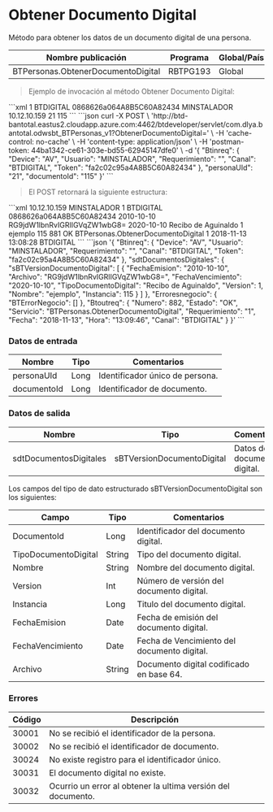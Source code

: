 # Obtener Documento Digital 

Método para obtener los datos de un documento digital de una persona. 

Nombre publicación | Programa | Global/País 
--------- | ----------- | ----------- 
BTPersonas.ObtenerDocumentoDigital | RBTPG193 | Global 

> Ejemplo de invocación al método Obtener Documento Digital: 

<code-group> 
<code-block title="XML" active> 
```xml 
<soapenv:Envelope xmlns:soapenv="http://schemas.xmlsoap.org/soap/envelope/" xmlns:bts="http://uy.com.dlya.bantotal/BTSOA/"> 
   <soapenv:Header/> 
   <soapenv:Body> 
      <bts:BTPersonas.ObtenerDocumentoDigital> 
         <bts:Btinreq> 
            <bts:Requerimiento>1</bts:Requerimiento> 
            <bts:Canal>BTDIGITAL</bts:Canal> 
            <bts:Token>0868626a064A8B5C60A82434</bts:Token> 
            <bts:Usuario>MINSTALADOR</bts:Usuario> 
            <bts:Device>10.12.10.159</bts:Device> 
         </bts:Btinreq> 
         <bts:personaUId>21</bts:personaUId> 
         <bts:documentoId>115</bts:documentoId> 
      </bts:BTPersonas.ObtenerDocumentoDigital> 
   </soapenv:Body> 
</soapenv:Envelope> 
``` 
</code-block> 

<code-block title="JSON"> 
```json 
curl -X POST \ 
  'http://btd-bantotal.eastus2.cloudapp.azure.com:4462/btdeveloper/servlet/com.dlya.bantotal.odwsbt_BTPersonas_v1?ObtenerDocumentoDigital=' \ 
  -H 'cache-control: no-cache' \ 
  -H 'content-type: application/json' \ 
  -H 'postman-token: 44ba1342-ce61-303e-bd55-62945147dfe0' \ 
  -d '{ 
	"Btinreq": { 
		"Device": "AV", 
		"Usuario": "MINSTALADOR", 
		"Requerimiento": "", 
		"Canal": "BTDIGITAL", 
		"Token": "fa2c02c95a4A8B5C60A82434" 
	}, 
	"personaUId": "21", 
	"documentoId": "115" 
}' 
``` 
</code-block> 
</code-group> 

> El POST retornará la siguiente estructura: 

<code-group> 
<code-block title="XML" active> 
```xml 
<SOAP-ENV:Envelope xmlns:SOAP-ENV="http://schemas.xmlsoap.org/soap/envelope/" xmlns:xsd="http://www.w3.org/2001/XMLSchema" xmlns:SOAP-ENC="http://schemas.xmlsoap.org/soap/encoding/" xmlns:xsi="http://www.w3.org/2001/XMLSchema-instance"> 
   <SOAP-ENV:Body> 
      <BTPersonas.ObtenerDocumentoDigitalResponse xmlns="http://uy.com.dlya.bantotal/BTSOA/"> 
         <Btinreq> 
            <Device>10.12.10.159</Device> 
            <Usuario>MINSTALADOR</Usuario> 
            <Requerimiento>1</Requerimiento> 
            <Canal>BTDIGITAL</Canal> 
            <Token>0868626a064A8B5C60A82434</Token> 
         </Btinreq> 
         <sdtDocumentosDigitales> 
            <sBTVersionDocumentoDigital> 
               <FechaEmision>2010-10-10</FechaEmision> 
               <Archivo>RG9jdW1lbnRvIGRlIGVqZW1wbG8=</Archivo> 
               <FechaVencimiento>2020-10-10</FechaVencimiento> 
               <TipoDocumentoDigital>Recibo de Aguinaldo</TipoDocumentoDigital> 
               <Version>1</Version> 
               <Nombre>ejemplo</Nombre> 
               <Instancia>115</Instancia> 
            </sBTVersionDocumentoDigital> 
         </sdtDocumentosDigitales> 
         <Erroresnegocio></Erroresnegocio> 
         <Btoutreq> 
            <Numero>881</Numero> 
            <Estado>OK</Estado> 
            <Servicio>BTPersonas.ObtenerDocumentoDigital</Servicio> 
            <Requerimiento>1</Requerimiento> 
            <Fecha>2018-11-13</Fecha> 
            <Hora>13:08:28</Hora> 
            <Canal>BTDIGITAL</Canal> 
         </Btoutreq> 
      </BTPersonas.ObtenerDocumentoDigitalResponse> 
   </SOAP-ENV:Body> 
</SOAP-ENV:Envelope> 
``` 
</code-block> 

<code-block title="JSON"> 
```json 
'{ 
	"Btinreq": { 
		"Device": "AV", 
		"Usuario": "MINSTALADOR", 
		"Requerimiento": "", 
		"Canal": "BTDIGITAL", 
		"Token": "fa2c02c95a4A8B5C60A82434" 
	}, 
   "sdtDocumentosDigitales": { 
      "sBTVersionDocumentoDigital": [ { 
          "FechaEmision": "2010-10-10", 
          "Archivo": "RG9jdW1lbnRvIGRlIGVqZW1wbG8=", 
          "FechaVencimiento": "2020-10-10", 
          "TipoDocumentoDigital": "Recibo de Aguinaldo", 
          "Version": 1, 
          "Nombre": "ejemplo", 
          "Instancia": 115 
      } ] 
   }, 
   "Erroresnegocio": { 
       "BTErrorNegocio": [] 
   }, 
   "Btoutreq": { 
       "Numero": 882, 
       "Estado": "OK", 
       "Servicio": "BTPersonas.ObtenerDocumentoDigital", 
       "Requerimiento": "1", 
       "Fecha": "2018-11-13", 
       "Hora": "13:09:46", 
       "Canal": "BTDIGITAL" 
   } 
}' 
``` 
</code-block> 
</code-group> 

### Datos de entrada 

Nombre | Tipo | Comentarios 
--------- | ----------- | ----------- 
personaUId | Long | Identificador único de persona. 
documentoId | Long | Identificador de documento. 

### Datos de salida 

Nombre | Tipo | Comentarios 
--------- | ----------- | ----------- 
sdtDocumentosDigitales | sBTVersionDocumentoDigital | Datos de documento digital. 

Los campos del tipo de dato estructurado sBTVersionDocumentoDigital son los siguientes: 

Campo | Tipo | Comentarios 
--------- | ----------- | ----------- 
DocumentoId | Long | Identificador del documento digital. 
TipoDocumentoDigital | String | Tipo del documento digital. 
Nombre | String | Nombre del documento digital. 
Version | Int | Número de versión del documento digital. 
Instancia | Long | Titulo del documento digital. 
FechaEmision | Date | Fecha de emisión del documento digital. 
FechaVencimiento | Date | Fecha de Vencimiento del documento digital. 
Archivo | String | Documento digital codificado en base 64. 

### Errores 

Código | Descripción 
--------- | ----------- 
30001 | No se recibió el identificador de la persona. 
30002 | No se recibió el identificador de documento. 
30024 | No existe registro para el identificador único. 
30031 | El documento digital no existe. 
30032 | Ocurrio un error al obtener la ultima versión del documento. 

 
